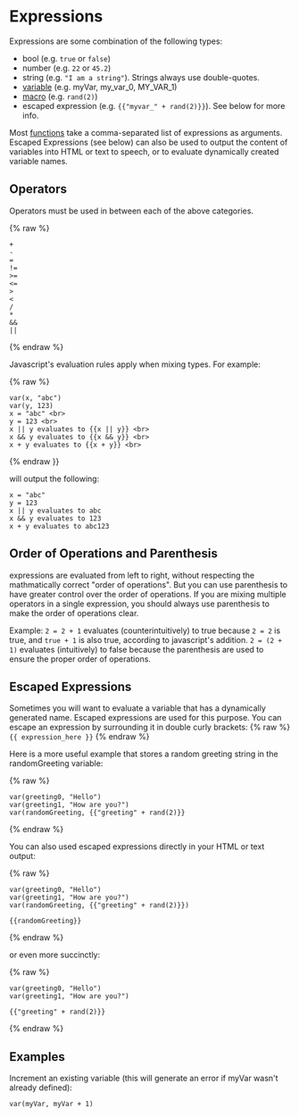 # Expressions

Expressions are some combination of the following types:
* bool (e.g. `true` or `false`)
* number (e.g. `22` or `45.2`)
* string (e.g. `"I am a string"`). Strings always use double-quotes.
* [variable](Variables.md) (e.g. myVar, my_var_0, MY_VAR_1)
* [macro](Macros.md) (e.g. `rand(2)`)
* escaped expression (e.g. `{{"myvar_" + rand(2)}}`). See below for more info.  

Most [functions](Functions.md) take a comma-separated list of expressions as arguments.  Escaped Expressions (see below) can also be used to output the content of variables into HTML or text to speech, or to evaluate dynamically created variable names.

## Operators

Operators must be used in between each of the above categories.

{% raw %}
```
+ 
- 
= 
!= 
>= 
<= 
> 
< 
/ 
* 
&& 
|| 
```
{% endraw %}

Javascript's evaluation rules apply when mixing types. For example:

{% raw %}
```
var(x, "abc")
var(y, 123)
x = "abc" <br>
y = 123 <br>
x || y evaluates to {{x || y}} <br>
x && y evaluates to {{x && y}} <br>
x + y evaluates to {{x + y}} <br>
```
{% endraw }}

will output the following:

```
x = "abc"
y = 123
x || y evaluates to abc
x && y evaluates to 123
x + y evaluates to abc123
```

    
## Order of Operations and Parenthesis

expressions are evaluated from left to right, without respecting the mathmatically correct "order of operations". But you can use parenthesis to have greater control over the order of operations. If you are mixing multiple operators in a single expression, you should always use parenthesis to make the order of operations clear.

Example:
`2 = 2 + 1` evaluates (counterintuitively) to true because `2 = 2` is true, and `true + 1` is also true, according to javascript's addition.
`2 = (2 + 1)` evaluates (intuitively) to false because the parenthesis are used to ensure the proper order of operations.

## Escaped Expressions

Sometimes you will want to evaluate a variable that has a dynamically generated name.  Escaped expressions are used for this purpose.  You can escape an expression by surrounding it in double curly brackets: {% raw %}`{{ expression_here }}` {% endraw %}

Here is a more useful example that stores a random greeting string in the randomGreeting variable:

{% raw %}
```
var(greeting0, "Hello")
var(greeting1, "How are you?")
var(randomGreeting, {{"greeting" + rand(2)}}
```
{% endraw %}


You can also used escaped expressions directly in your HTML or text output:

{% raw %}
```
var(greeting0, "Hello")
var(greeting1, "How are you?")
var(randomGreeting, {{"greeting" + rand(2)}})

{{randomGreeting}}
```
{% endraw %}

or even more succinctly:

{% raw %}
```
var(greeting0, "Hello")
var(greeting1, "How are you?")

{{"greeting" + rand(2)}}
```
{% endraw %}

## Examples

Increment an existing variable (this will generate an error if myVar wasn't already defined):

```
var(myVar, myVar + 1)
```


